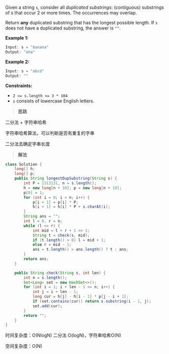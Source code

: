 Given a string `s`, consider all *duplicated substrings*: (contiguous) substrings of s that occur 2 or more times. The occurrences may overlap.

Return **any** duplicated substring that has the longest possible length. If `s` does not have a duplicated substring, the answer is `""`.

 

**Example 1:**

```java
Input: s = "banana"
Output: "ana"
```

**Example 2:**

```java
Input: s = "abcd"
Output: ""
```

 

**Constraints:**

- `2 <= s.length <= 3 * 104`
- `s` consists of lowercase English letters.

> **思路**

二分法 + 字符串哈希

字符串哈希算法，可以判断是否有重复的字串

二分法去确定字串长度

> **解法**

```java
class Solution {
    long[] h;
    long[] p;
    public String longestDupSubstring(String s) {
        int P = 1313131, n = s.length();
        h = new long[n + 10]; p = new long[n + 10];
        p[0] = 1;
        for (int i = 0; i < n; i++) {
            p[i + 1] = p[i] * P;
            h[i + 1] = h[i] * P + s.charAt(i);
        }
        String ans = "";
        int l = 0, r = n;
        while (l <= r) {
            int mid = l + r + 1 >> 1;
            String t = check(s, mid);
            if (t.length() > 0) l = mid + 1;
            else r = mid - 1;
            ans = t.length() > ans.length() ? t : ans;
        }
        return ans;
    }

    public String check(String s, int len) {
        int n = s.length();
        Set<Long> set = new HashSet<>();
        for (int i = 1; i + len - 1 <= n; i++) {
            int j = i + len - 1;
            long cur = h[j] - h[i - 1] * p[j - i + 1];
            if (set.contains(cur)) return s.substring(i - 1, j);
            set.add(cur);
        }
        return "";
    }
}
```

时间复杂度：O(NlogN) 二分法 O(logN)，字符串哈希O(N)

空间复杂度：O(N)